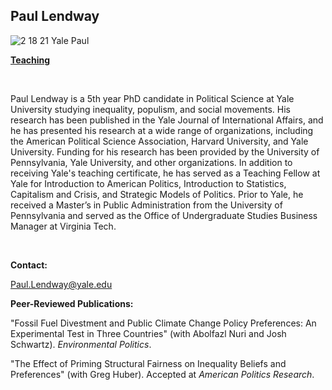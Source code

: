 ## Paul Lendway

![2 18 21 Yale Paul](https://user-images.githubusercontent.com/78934389/108396854-54dab180-71e5-11eb-84c0-f2fff40b4dae.jpg)

**[Teaching](/Teaching.md)** 

&nbsp;

 Paul Lendway is a 5th year PhD candidate in Political Science at Yale University studying inequality, populism, and social movements. His research has been published in the Yale Journal of International Affairs, and he has presented his research at a wide range of organizations, including the American Political Science Association,  Harvard University, and Yale University. Funding for his research has been provided by the University of Pennsylvania, Yale University, and other organizations. In addition to receiving Yale's teaching certificate, he has served as a Teaching Fellow at Yale for Introduction to American Politics, Introduction to Statistics, Capitalism and Crisis, and Strategic Models of Politics. Prior to Yale, he received a Master’s in Public Administration from the University of Pennsylvania and served as the Office of Undergraduate Studies Business Manager at Virginia Tech.

 &nbsp;
 
**Contact:**

Paul.Lendway@yale.edu

**Peer-Reviewed Publications:** 
 
 "Fossil Fuel Divestment and Public Climate Change Policy Preferences: An Experimental Test in Three Countries" (with Abolfazl Nuri and Josh Schwartz). _Environmental Politics_.  

 "The Effect of Priming Structural Fairness on Inequality Beliefs and Preferences" (with Greg Huber). Accepted at _American Politics Research_. 


 &nbsp;





